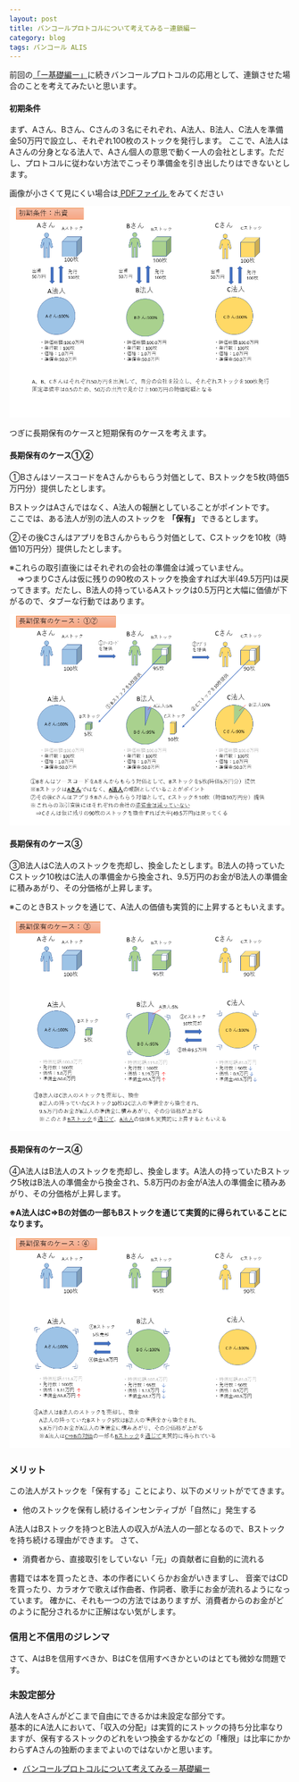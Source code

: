 ```yaml
---
layout: post
title: バンコールプロトコルについて考えてみる－連鎖編ー
category: blog
tags: バンコール ALIS
---
```



前回の[「ー基礎編ー」](https://samacoba.github.io/20190330bancor1/)に続きバンコールプロトコルの応用として、連鎖させた場合のことを考えてみたいと思います。



#### 初期条件

まず、Aさん、Bさん、Cさんの３名にそれぞれ、A法人、B法人、C法人を準備金50万円で設立し、それぞれ100枚のストックを発行します。
ここで、A法人はAさんの分身となる法人で、Aさん個人の意思で動く一人の会社とします。ただし、プロトコルに従わない方法でこっそり準備金を引き出したりはできないとします。

画像が小さくて見にくい場合は<a href="/images/20190329-bancor.pdf" target="_blank"> PDFファイル </a>をみてください

![imgae](/images/20190330-06.PNG)

つぎに長期保有のケースと短期保有のケースを考えます。

#### 長期保有のケース①②
①BさんはソースコードをAさんからもらう対価として、Bストックを5枚(時価5万円分）提供したとします。

BストックはAさんではなく、A法人の報酬としていることがポイントです。  
ここでは、ある法人が別の法人のストックを **「保有」** できるとします。

②その後CさんはアプリをBさんからもらう対価として、Cストックを10枚（時価10万円分）提供したとします。

※これらの取引直後にはそれぞれの会社の準備金は減っていません。  
　⇒つまりCさんは仮に残りの90枚のストックを換金すれば大半(49.5万円)は戻ってきます。だたし、B法人の持っているAストックは0.5万円と大幅に価値が下がるので、タブーな行動ではあります。

![imgae](/images/20190330-07.PNG)

#### 長期保有のケース③

③B法人はC法人のストックを売却し、換金したとします。B法人の持っていたCストック10枚はC法人の準備金から換金され、9.5万円のお金がB法人の準備金に積みあがり、その分価格が上昇します。

※このときBストックを通じて、A法人の価値も実質的に上昇するともいえます。

![imgae](/images/20190330-08.PNG)

#### 長期保有のケース④

④A法人はB法人のストックを売却し、換金します。A法人の持っていたBストック5枚はB法人の準備金から換金され、5.8万円のお金がA法人の準備金に積みあがり、その分価格が上昇します。

**※A法人はC⇒Bの対価の一部もBストックを通じて実質的に得られていることになります。** 

![imgae](/images/20190330-09.PNG)

### メリット

この法人がストックを「保有する」ことにより、以下のメリットがでてきます。

* 他のストックを保有し続けるインセンティブが「自然に」発生する

A法人はBストックを持つとB法人の収入がA法人の一部となるので、Bストックを持ち続ける理由ができます。
さて、


* 消費者から、直接取引をしていない「元」の貢献者に自動的に流れる

書籍では本を買ったとき、本の作者にいくらかお金がいきますし、
音楽ではCDを買ったり、カラオケで歌えば作曲者、作詞者、歌手にお金が流れるようになっています。
確かに、それも一つの方法ではありますが、消費者からのお金がどのように配分されるかに正解はない気がします。

### 信用と不信用のジレンマ

さて、AはBを信用すべきか、BはCを信用すべきかといのはとても微妙な問題です。


### 未設定部分

A法人をAさんがどこまで自由にできるかは未設定な部分です。  
基本的にA法人において、「収入の分配」は実質的にストックの持ち分比率なりますが、保有するストックのどれをいつ換金するかなどの「権限」は比率にかかわらずAさんの独断のままでよいのではないかと思います。




* [バンコールプロトコルについて考えてみる－基礎編ー](https://samacoba.github.io/20190330bancor1/)